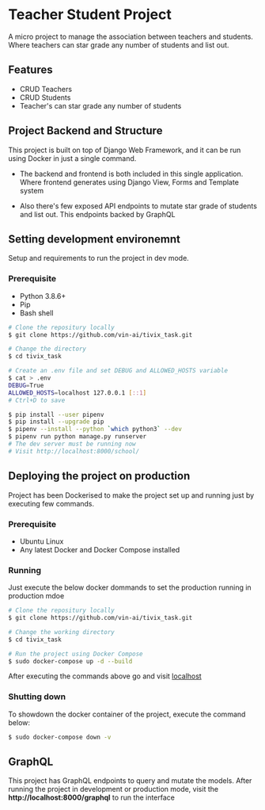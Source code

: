 # Teacher Student Project

A micro project to manage the association between teachers and students. Where teachers can star grade any number of students and list out.

## Features

- CRUD Teachers
- CRUD Students
- Teacher's can star grade any number of students

## Project Backend and Structure

This project is built on top of Django Web Framework, and it can be run using Docker in just a single command.

- The backend and frontend is both included in this single application. Where frontend generates using Django View, Forms and Template system

- Also there's few exposed API endpoints to mutate star grade of students and list out. This endpoints backed by GraphQL

## Setting development environemnt

Setup and requirements to run the project in dev mode.

### Prerequisite

- Python 3.8.6+
- Pip
- Bash shell

```bash
# Clone the repositury locally
$ git clone https://github.com/vin-ai/tivix_task.git

# Change the directory
$ cd tivix_task

# Create an .env file and set DEBUG and ALLOWED_HOSTS variable
$ cat > .env
DEBUG=True
ALLOWED_HOSTS=localhost 127.0.0.1 [::1]
# Ctrl+D to save

$ pip install --user pipenv
$ pip install --upgrade pip
$ pipenv --install --python `which python3` --dev
$ pipenv run python manage.py runserver
# The dev server must be running now
# Visit http://localhost:8000/school/
```

## Deploying the project on production

Project has been Dockerised to make the project set up and running just by executing few commands.

### Prerequisite

- Ubuntu Linux
- Any latest Docker and Docker Compose installed

### Running

Just execute the below docker dommands to set the production running in production mdoe

```bash
# Clone the repositury locally
$ git clone https://github.com/vin-ai/tivix_task.git

# Change the working directory
$ cd tivix_task

# Run the project using Docker Compose
$ sudo docker-compose up -d --build
```

After executing the commands above go and visit [localhost](http://localhost:/school/)

### Shutting down

To showdown the docker container of the project, execute the command below:

```bash
$ sudo docker-compose down -v
```

## GraphQL

This project has GraphQL endpoints to query and mutate the models. After running the project in development or production mode, visit the **http://localhost:8000/graphql** to run the interface
